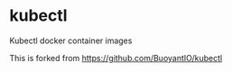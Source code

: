 # kubectl
Kubectl docker container images

This is forked from https://github.com/BuoyantIO/kubectl
